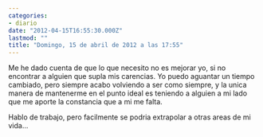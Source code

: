 ```yaml
---
categories:
- diario
date: "2012-04-15T16:55:30.000Z"
lastmod: ""
title: "Domingo, 15 de abril de 2012 a las 17:55"
---
```


Me he dado cuenta de que lo que necesito no es mejorar yo, si no encontrar a alguien que supla mis carencias. Yo puedo aguantar un tiempo cambiado, pero siempre acabo volviendo a ser como siempre, y la unica manera de mantenerme en el punto ideal es teniendo a alguien a mi lado que me aporte la constancia que a mi me falta.


Hablo de trabajo, pero facilmente se podria extrapolar a otras areas de mi vida...